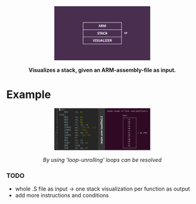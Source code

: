 
<div align="center"><img width="50%" src="https://github.com/regevson/arm-stack-visualizer/blob/master/img/logo.png"></div>
<div align="center"><p><b>Visualizes a stack, given an ARM-assembly-file as input.</b></p></div>

<h1>Example</h1>


<div align="center"><img width="50%" src="https://github.com/regevson/arm-stack-visualizer/blob/master/img/side-by-side.png">
<p><i>By using 'loop-unrolling' loops can be resolved</i></p></div>

<h3>TODO</h3>
<ul>
<li>whole .S file as input -> one stack visualization per function as output</li>
<li>add more instructions and conditions</li>
</ul>
